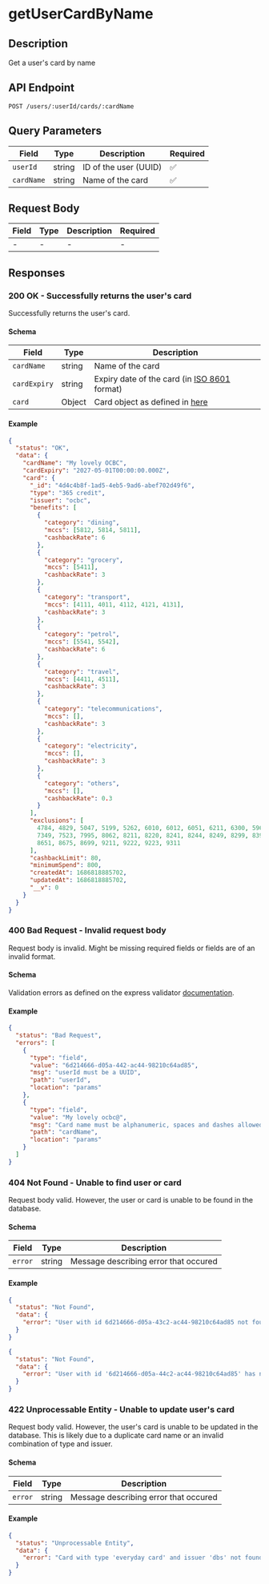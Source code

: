 # getUserCardByName

## Description

Get a user's card by name

## API Endpoint

`POST /users/:userId/cards/:cardName`

## Query Parameters

| Field      | Type   | Description           | Required |
| ---------- | ------ | --------------------- | -------- |
| `userId`   | string | ID of the user (UUID) | ✅       |
| `cardName` | string | Name of the card      | ✅       |

## Request Body

| Field | Type | Description | Required |
| ----- | ---- | ----------- | -------- |
| -     | -    | -           | -        |

## Responses

### 200 OK - Successfully returns the user's card

Successfully returns the user's card.

#### Schema

| Field        | Type   | Description                                                                            |
| ------------ | ------ | -------------------------------------------------------------------------------------- |
| `cardName`   | string | Name of the card                                                                       |
| `cardExpiry` | string | Expiry date of the card (in [ISO 8601](https://en.wikipedia.org/wiki/ISO_8601) format) |
| `card`       | Object | Card object as defined in [here](../card/getAllCards.md#schema)                        |

#### Example

```json
{
  "status": "OK",
  "data": {
    "cardName": "My lovely OCBC",
    "cardExpiry": "2027-05-01T00:00:00.000Z",
    "card": {
      "_id": "4d4c4b8f-1ad5-4eb5-9ad6-abef702d49f6",
      "type": "365 credit",
      "issuer": "ocbc",
      "benefits": [
        {
          "category": "dining",
          "mccs": [5812, 5814, 5811],
          "cashbackRate": 6
        },
        {
          "category": "grocery",
          "mccs": [5411],
          "cashbackRate": 3
        },
        {
          "category": "transport",
          "mccs": [4111, 4011, 4112, 4121, 4131],
          "cashbackRate": 3
        },
        {
          "category": "petrol",
          "mccs": [5541, 5542],
          "cashbackRate": 6
        },
        {
          "category": "travel",
          "mccs": [4411, 4511],
          "cashbackRate": 3
        },
        {
          "category": "telecommunications",
          "mccs": [],
          "cashbackRate": 3
        },
        {
          "category": "electricity",
          "mccs": [],
          "cashbackRate": 3
        },
        {
          "category": "others",
          "mccs": [],
          "cashbackRate": 0.3
        }
      ],
      "exclusions": [
        4784, 4829, 5047, 5199, 5262, 6010, 6012, 6051, 6211, 6300, 5960, 6540,
        7349, 7523, 7995, 8062, 8211, 8220, 8241, 8244, 8249, 8299, 8398, 8661,
        8651, 8675, 8699, 9211, 9222, 9223, 9311
      ],
      "cashbackLimit": 80,
      "minimumSpend": 800,
      "createdAt": 1686818885702,
      "updatedAt": 1686818885702,
      "__v": 0
    }
  }
}
```

### 400 Bad Request - Invalid request body

Request body is invalid. Might be missing required fields or fields are of an invalid format.

#### Schema

Validation errors as defined on the express validator [documentation](https://express-validator.github.io/docs/api/validation-result/#error-types).

#### Example

```json
{
  "status": "Bad Request",
  "errors": [
    {
      "type": "field",
      "value": "6d214666-d05a-442-ac44-98210c64ad85",
      "msg": "userId must be a UUID",
      "path": "userId",
      "location": "params"
    },
    {
      "type": "field",
      "value": "My lovely ocbc@",
      "msg": "Card name must be alphanumeric, spaces and dashes allowed",
      "path": "cardName",
      "location": "params"
    }
  ]
}
```

### 404 Not Found - Unable to find user or card

Request body valid. However, the user or card is unable to be found in the database.

#### Schema

| Field   | Type   | Description                           |
| ------- | ------ | ------------------------------------- |
| `error` | string | Message describing error that occured |

#### Example

```json
{
  "status": "Not Found",
  "data": {
    "error": "User with id 6d214666-d05a-43c2-ac44-98210c64ad85 not found."
  }
}
```

```json
{
  "status": "Not Found",
  "data": {
    "error": "User with id '6d214666-d05a-44c2-ac44-98210c64ad85' has no card with name 'My lovely ocbc'."
  }
}
```

### 422 Unprocessable Entity - Unable to update user's card

Request body valid. However, the user's card is unable to be updated in the database. This is likely due to a duplicate card name or an invalid combination of type and issuer.

#### Schema

| Field   | Type   | Description                           |
| ------- | ------ | ------------------------------------- |
| `error` | string | Message describing error that occured |

#### Example

```json
{
  "status": "Unprocessable Entity",
  "data": {
    "error": "Card with type 'everyday card' and issuer 'dbs' not found."
  }
}
```
